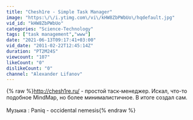 ```yaml
---
title: "Chesh1re - Simple Task Manager"
image: "https:\/\/i.ytimg.com\/vi\/kHW8ZbPWbUo\/hqdefault.jpg"
vid_id: "kHW8ZbPWbUo"
categories: "Science-Technology"
tags: ["task management","www"]
date: "2021-06-13T09:17:41+03:00"
vid_date: "2011-02-22T12:45:14Z"
duration: "PT2M24S"
viewcount: "107"
likeCount: "0"
dislikeCount: "0"
channel: "Alexander Lifanov"
---
```

{% raw %}<a rel="nofollow" target="blank" href="http://chesh1re.ru/">http://chesh1re.ru/</a> - простой таск-менеджер. Искал, что-то подобное MindMap, но более минималистичное. В итоге создал сам.<br /><br />Музыка : Paniq - occidental nemesis{% endraw %}
